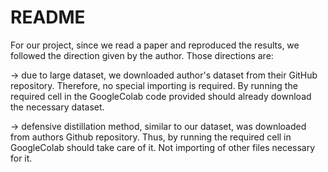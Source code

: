 # README

For our project, since we read a paper and reproduced the results, we followed the direction given by the author. Those directions are:

-> due to large dataset, we downloaded author's dataset from their GitHub repository. Therefore, no special importing is required. By running the required cell in the GoogleColab code provided should already download the necessary dataset.

-> defensive distillation method, similar to our dataset, was downloaded from authors Github repository. Thus, by running the required cell in GoogleColab should take care of it. Not importing of other files necessary for it.
